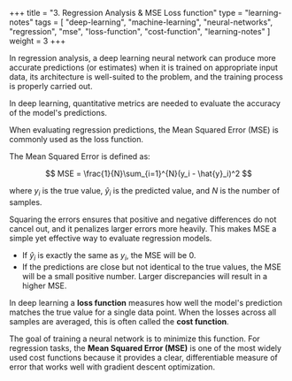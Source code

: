 +++
title = "3. Regression Analysis & MSE Loss function"
type = "learning-notes"
tags = [
  "deep-learning",
  "machine-learning",
  "neural-networks",
  "regression",
  "mse",
  "loss-function",
  "cost-function",
  "learning-notes"
]
weight = 3
+++

In regression analysis, a deep learning neural network can produce more accurate predictions (or estimates) when it is trained on appropriate input data, its architecture is well-suited to the problem, and the training process is properly carried out.

In deep learning, quantitative metrics are needed to evaluate the accuracy of the model's predictions.

When evaluating regression predictions, the Mean Squared Error (MSE) is commonly used as the loss function.

The Mean Squared Error is defined as:

$$
MSE = \frac{1}{N}\sum_{i=1}^{N}(y_i - \hat{y}_i)^2
$$

where $y_i$ is the true value, $\hat{y}_i$ is the predicted value, and $N$ is the number of samples.

Squaring the errors ensures that positive and negative differences do not cancel out, and it penalizes larger errors more heavily. This makes MSE a simple yet effective way to evaluate regression models.

- If $\hat{y}_i$ is exactly the same as $y_i$, the MSE will be $0$.
- If the predictions are close but not identical to the true values, the MSE will be a small positive number. Larger discrepancies will result in a higher MSE.

In deep learning a **loss function** measures how well the model's prediction matches the true value for a single data point.
When the losses across all samples are averaged, this is often called the **cost function**.

The goal of training a neural network is to minimize this function.
For regression tasks, the **Mean Squared Error (MSE)** is one of the most widely used cost functions because it provides a clear, differentiable measure of error that works well with gradient descent optimization.
